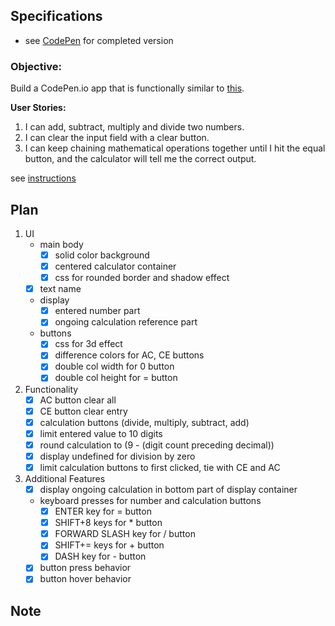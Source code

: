 ## Specifications

- see [CodePen](http://codepen.io/gracen/full/apJvbb/) for completed version

### Objective:
Build a CodePen.io app that is functionally similar to [this](https://codepen.io/FreeCodeCamp/full/rLJZrA/).

**User Stories:**  

1. I can add, subtract, multiply and divide two numbers.
2. I can clear the input field with a clear button.
3. I can keep chaining mathematical operations together until I hit the equal button, and the calculator will tell me the correct output.

see [instructions](https://www.freecodecamp.com/challenges/build-a-javascript-calculator)


## Plan
1. UI
    - main body
        - [X] solid color background
        - [X] centered calculator container
        - [X] css for rounded border and shadow effect
    - [X] text name
    - display
        - [X] entered number part
        - [X] ongoing calculation reference part
    - buttons
        - [X] css for 3d effect
        - [X] difference colors for AC, CE buttons
        - [X] double col width for 0 button
        - [X] double col height for = button
2. Functionality
    - [X] AC button clear all
    - [X] CE button clear entry
    - [X] calculation buttons (divide, multiply, subtract, add)
    - [X] limit entered value to 10 digits
    - [X] round calculation to (9 - (digit count preceding decimal))
    - [X] display undefined for division by zero
    - [X] limit calculation buttons to first clicked, tie with CE and AC
3. Additional Features
    - [X] display ongoing calculation in bottom part of display container
    - keyboard presses for number and calculation buttons
        - [X] ENTER key for = button
        - [X] SHIFT+8 keys for * button
        - [X] FORWARD SLASH key for / button
        - [X] SHIFT+= keys for + button
        - [X] DASH key for - button
    - [X] button press behavior
    - [X] button hover behavior

## Note
